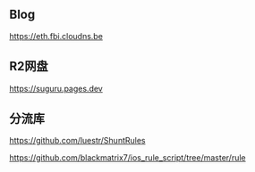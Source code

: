 ## Blog ##
https://eth.fbi.cloudns.be


## R2网盘 ##
https://suguru.pages.dev


## 分流库 ##

https://github.com/luestr/ShuntRules


https://github.com/blackmatrix7/ios_rule_script/tree/master/rule
